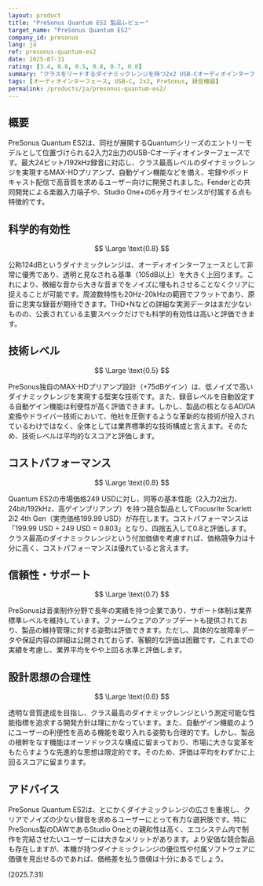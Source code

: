 ```yaml
---
layout: product
title: "PreSonus Quantum ES2 製品レビュー"
target_name: "PreSonus Quantum ES2"
company_id: presonus
lang: ja
ref: presonus-quantum-es2
date: 2025-07-31
rating: [3.4, 0.8, 0.5, 0.8, 0.7, 0.6]
summary: "クラスをリードするダイナミックレンジを持つ2x2 USB-Cオーディオインターフェース。優れた音質を実現するが、機能面では標準的。"
tags: [オーディオインターフェース, USB-C, 2x2, PreSonus, 録音機器]
permalink: /products/ja/presonus-quantum-es2/
---
```


## 概要

PreSonus Quantum ES2は、同社が展開するQuantumシリーズのエントリーモデルとして位置づけられる2入力2出力のUSB-Cオーディオインターフェースです。最大24ビット/192kHz録音に対応し、クラス最高レベルのダイナミックレンジを実現するMAX-HDプリアンプ、自動ゲイン機能などを備え、宅録やポッドキャスト配信で高音質を求めるユーザー向けに開発されました。Fenderとの共同開発による楽器入力端子や、Studio One+の6ヶ月ライセンスが付属する点も特徴的です。

## 科学的有効性

$$ \Large \text{0.8} $$

公称124dBというダイナミックレンジは、オーディオインターフェースとして非常に優秀であり、透明と見なされる基準（105dB以上）を大きく上回ります。これにより、微細な音から大きな音までをノイズに埋もれさせることなくクリアに捉えることが可能です。周波数特性も20Hz-20kHzの範囲でフラットであり、原音に忠実な録音が期待できます。THD+Nなどの詳細な実測データはまだ少ないものの、公表されている主要スペックだけでも科学的有効性は高いと評価できます。

## 技術レベル

$$ \Large \text{0.5} $$

PreSonus独自のMAX-HDプリアンプ設計（+75dBゲイン）は、低ノイズで高いダイナミックレンジを実現する堅実な技術です。また、録音レベルを自動設定する自動ゲイン機能は利便性が高く評価できます。しかし、製品の核となるAD/DA変換やドライバー技術において、他社を圧倒するような革新的な技術が投入されているわけではなく、全体としては業界標準的な技術構成と言えます。そのため、技術レベルは平均的なスコアと評価します。

## コストパフォーマンス

$$ \Large \text{0.8} $$

Quantum ES2の市場価格249 USDに対し、同等の基本性能（2入力2出力、24bit/192kHz、高ゲインプリアンプ）を持つ競合製品としてFocusrite Scarlett 2i2 4th Gen（実売価格199.99 USD）が存在します。コストパフォーマンスは「199.99 USD ÷ 249 USD = 0.803」となり、四捨五入して0.8と評価します。クラス最高のダイナミックレンジという付加価値を考慮すれば、価格競争力は十分に高く、コストパフォーマンスは優れていると言えます。

## 信頼性・サポート

$$ \Large \text{0.7} $$

PreSonusは音楽制作分野で長年の実績を持つ企業であり、サポート体制は業界標準レベルを維持しています。ファームウェアのアップデートも提供されており、製品の維持管理に対する姿勢は評価できます。ただし、具体的な故障率データや保証内容の詳細は公開されておらず、客観的な評価は困難です。これまでの実績を考慮し、業界平均をやや上回る水準と評価します。

## 設計思想の合理性

$$ \Large \text{0.6} $$

透明な音質達成を目指し、クラス最高のダイナミックレンジという測定可能な性能指標を追求する開発方針は理にかなっています。また、自動ゲイン機能のようにユーザーの利便性を高める機能を取り入れる姿勢も合理的です。しかし、製品の根幹をなす機能はオーソドックスな構成に留まっており、市場に大きな変革をもたらすような先進的な思想は限定的です。そのため、評価は平均をわずかに上回るスコアに留まります。

## アドバイス

PreSonus Quantum ES2は、とにかくダイナミックレンジの広さを重視し、クリアでノイズの少ない録音を求めるユーザーにとって有力な選択肢です。特にPreSonus製のDAWであるStudio Oneとの親和性は高く、エコシステム内で制作を完結させたいユーザーには大きなメリットがあります。より安価な競合製品も存在しますが、本機が持つダイナミックレンジの優位性や付属ソフトウェアに価値を見出せるのであれば、価格差を払う価値は十分にあるでしょう。

(2025.7.31)